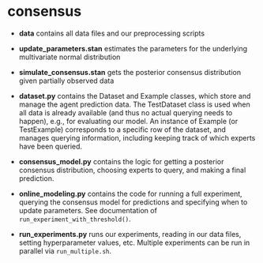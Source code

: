 # consensus

- **data** contains all data files and our preprocessing scripts

- **update_parameters.stan** estimates the parameters for the underlying multivariate normal distribution
- **simulate_consensus.stan** gets the posterior consensus distribution given partially observed data
- **dataset.py** contains the Dataset and Example classes, which store and manage the agent prediction data. The TestDataset class is used when all data is already available (and thus no actual querying needs to happen), e.g., for evaluating our model. An instance of Example (or TestExample) corresponds to a specific row of the dataset, and manages querying information, including keeping track of which experts have been queried.
- **consensus_model.py** contains the logic for getting a posterior consensus distribution, choosing experts to query, and making a final prediction.
- **online_modeling.py** contains the code for running a full experiment, querying the consensus model for predictions and specifying when to update parameters. See documentation of `run_experiment_with_threshold()`.
- **run_experiments.py** runs our experiments, reading in our data files, setting hyperparameter values, etc. Multiple experiments can be run in parallel via `run_multiple.sh`.

